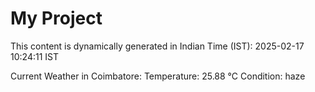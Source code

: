 # My Project

This content is dynamically generated in Indian Time (IST): 2025-02-17 10:24:11 IST


Current Weather in Coimbatore:
Temperature: 25.88 °C
Condition: haze
